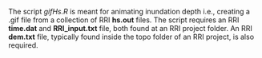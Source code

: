 The script *gifHs.R* is meant for animating inundation depth i.e., creating a .gif file from a collection of RRI **hs.out** files. The script requires an RRI **time.dat** and **RRI_input.txt** file, both found at an RRI project folder. An RRI **dem.txt** file, typically found inside the topo folder of an RRI project, is also required.
